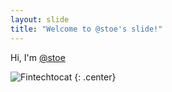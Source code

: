 ```yaml
---
layout: slide
title: "Welcome to @stoe's slide!"
---
```


Hi, I'm [@stoe](https://github.com/stoe)

![Fintechtocat](https://octodex.github.com/images/Fintechtocat.png)
{: .center}
